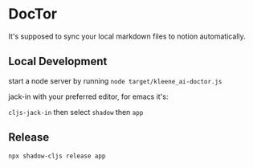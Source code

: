 # DocTor

It's supposed to sync your local markdown files to notion automatically.

## Local Development

start a node server by running `node target/kleene_ai-doctor.js`

jack-in with your preferred editor, for emacs it's:

`cljs-jack-in` then select `shadow` then `app`

## Release

`npx shadow-cljs release app`
